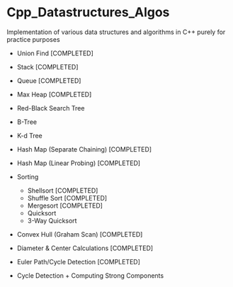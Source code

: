# Cpp_Datastructures_Algos
Implementation of various data structures and algorithms in C++ purely for practice purposes
- Union Find [COMPLETED]
- Stack [COMPLETED]
- Queue [COMPLETED]
- Max Heap [COMPLETED]
- Red-Black Search Tree
- B-Tree
- K-d Tree
- Hash Map (Separate Chaining) [COMPLETED]
- Hash Map (Linear Probing) [COMPLETED]
- Sorting
	- Shellsort [COMPLETED]
	- Shuffle Sort [COMPLETED]
	- Mergesort [COMPLETED]
	- Quicksort
	- 3-Way Quicksort
- Convex Hull (Graham Scan) [COMPLETED]

- Diameter & Center Calculations [COMPLETED]
- Euler Path/Cycle Detection [COMPLETED]
- Cycle Detection + Computing Strong Components